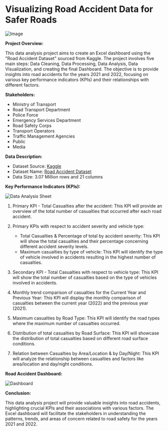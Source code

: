 # Visualizing Road Accident Data for Safer Roads

![Image](https://media.istockphoto.com/id/1349610019/vector/car-accident-with-drivers-man-and-woman-vector-illustration.jpg?s=612x612&w=0&k=20&c=w111hIV0cUSdQX70XyGnvJdOnterFwe8PWqI18cfT1I=)

**Project Overview:**

This data analysis project aims to create an Excel dashboard using the "Road Accident Dataset" sourced from Kaggle. The project involves five main steps: Data Cleaning, Data Processing, Data Analysis, Data Visualization, and creating the final Dashboard. 
The objective is to provide insights into road accidents for the years 2021 and 2022, focusing on various key performance indicators (KPIs) and their relationships with different factors.

**Stakeholders:**

- Ministry of Transport
- Road Transport Department
- Police Force
- Emergency Services Department
- Road Safety Corps
- Transport Operators
- Traffic Management Agencies
- Public
- Media

**Data Description:**

- Dataset Source: [Kaggle](https://www.kaggle.com/)
- Dataset Name: [Road Accident Dataset](https://github.com/krvipin15/Data-Analytics-Project/blob/caf384d5eb339e1847969575a9109c2782420e11/Dataset/Road_Accident_Dataset_%26_Dashboard.xlsx)
- Data Size: 3.07 Million rows and 21 columns

**Key Performance Indicators (KPIs):**

![Data Analysis Sheet](https://github.com/krvipin15/Data-Analytics-Project/blob/main/Images/Road_Accident_Analysis_img.png)

1. Primary KPI - Total Casualties after the accident: This KPI will provide an overview of the total number of casualties that occurred after each road accident.

2. Primary KPIs with respect to accident severity and vehicle type:
   - Total Casualties & Percentage of total by accident severity: This KPI will show the total casualties and their percentage concerning different accident severity levels.
   - Maximum casualties by type of vehicle: This KPI will identify the type of vehicle involved in accidents resulting in the highest number of casualties.

3. Secondary KPI - Total Casualties with respect to vehicle type: This KPI will show the total number of casualties based on the type of vehicles involved in accidents.

4. Monthly trend comparison of casualties for the Current Year and Previous Year: This KPI will display the monthly comparison of casualties between the current year (2022) and the previous year (2021).

5. Maximum casualties by Road Type: This KPI will identify the road types where the maximum number of casualties occurred.

6. Distribution of total casualties by Road Surface: This KPI will showcase the distribution of total casualties based on different road surface conditions.

7. Relation between Casualties by Area/Location & by Day/Night: This KPI will analyze the relationship between casualties and factors like area/location and day/night conditions.


**Road Accident Dashboard:**

![Dashboard](https://github.com/krvipin15/Data-Analytics-Project/blob/main/Images/Road_Accident_Dashboard_img.png)

**Conclusion:**

This data analysis project will provide valuable insights into road accidents, highlighting crucial KPIs and their associations with various factors. 
The Excel dashboard will facilitate the stakeholders in understanding the patterns, trends, and areas of concern related to road safety for the years 2021 and 2022.
